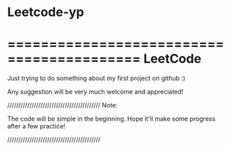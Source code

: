 # Leetcode-yp
==========================================
                 LeetCode      
==========================================

Just trying to do something about my first
project on github :)

Any suggestion will be very much welcome
and appreciated!

//////////////////////////////////////////
Note:

The code will be simple in the beginning.
Hope it'll make some progress after a few 
practice!

////////////////////////////////////////// 
